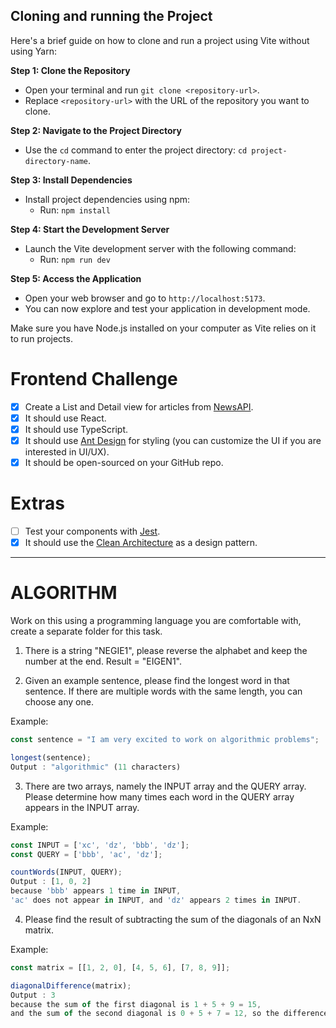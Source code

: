 ## Cloning and running the Project

Here's a brief guide on how to clone and run a project using Vite without using Yarn:

**Step 1: Clone the Repository**
- Open your terminal and run `git clone <repository-url>`.
- Replace `<repository-url>` with the URL of the repository you want to clone.

**Step 2: Navigate to the Project Directory**
- Use the `cd` command to enter the project directory: `cd project-directory-name`.

**Step 3: Install Dependencies**
- Install project dependencies using npm:
  - Run: `npm install`

**Step 4: Start the Development Server**
- Launch the Vite development server with the following command:
  - Run: `npm run dev`

**Step 5: Access the Application**
- Open your web browser and go to `http://localhost:5173`.
- You can now explore and test your application in development mode.

Make sure you have Node.js installed on your computer as Vite relies on it to run projects.

# Frontend Challenge

- [x] Create a List and Detail view for articles from [NewsAPI](https://newsapi.org/).
- [x] It should use React.
- [x] It should use TypeScript.
- [x] It should use [Ant Design](https://ant.design/) for styling (you can customize the UI if you are interested in UI/UX).
- [x] It should be open-sourced on your GitHub repo.

# Extras
- [ ] Test your components with [Jest](https://jest-everywhere.now.sh).
- [x] It should use the [Clean Architecture](https://medium.com/@rostislavdugin/the-clean-architecture-using-react-and-typescript-a832662af803) as a design pattern.

------

# ALGORITHM
Work on this using a programming language you are comfortable with, create a separate folder for this task.

1. There is a string "NEGIE1", please reverse the alphabet and keep the number at the end. Result = "EIGEN1".

2. Given an example sentence, please find the longest word in that sentence. If there are multiple words with the same length, you can choose any one.

Example:
```js
const sentence = "I am very excited to work on algorithmic problems";

longest(sentence); 
Output : "algorithmic" (11 characters)
```

3. There are two arrays, namely the INPUT array and the QUERY array. Please determine how many times each word in the QUERY array appears in the INPUT array.

Example:
```js
const INPUT = ['xc', 'dz', 'bbb', 'dz'];
const QUERY = ['bbb', 'ac', 'dz'];

countWords(INPUT, QUERY);
Output : [1, 0, 2] 
because 'bbb' appears 1 time in INPUT,
'ac' does not appear in INPUT, and 'dz' appears 2 times in INPUT.
```

4. Please find the result of subtracting the sum of the diagonals of an NxN matrix.

Example:
```js
const matrix = [[1, 2, 0], [4, 5, 6], [7, 8, 9]];

diagonalDifference(matrix);
Output : 3 
because the sum of the first diagonal is 1 + 5 + 9 = 15,
and the sum of the second diagonal is 0 + 5 + 7 = 12, so the difference is 15 - 12 = 3.
```
